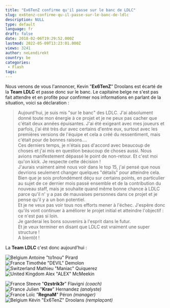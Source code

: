 ```yaml
---
title: "Ex6TenZ confirme qu'il passe sur le banc de LDLC"
slug: ex6tenz-confirme-qu-il-passe-sur-le-banc-de-ldlc
description: NULL
type: default
language: fr
draft: false
date: 2018-02-06T19:29:52.000Z
lastmod: 2022-05-09T13:23:01.000Z
views: 3241
author: neLendirekt
country: be
categories:
 - Flash
tags:
---
```

Nous venons de vous l'annoncer, Kevin "**Ex6TenZ**" Droolans est écarté de la **Team LDLC** et passe donc sur le banc. Le capitaine belge ne s'est pas fait attendre et en profite pour confirmer nos informations en parlant de la situation, voici sa déclaration : 

> Aujourd'hui, je suis mis "sur le banc" des LDLC. J'ai absolument donné toute mon énergie à ce projet et je ne peux pas cacher que c'était deux années épuisantes. J'ai été exigeant avec mes joueurs et parfois, j'ai été très dur avec certains d'entre eux, surtout avec les premières versions de l'équipe et cela a créé du ressentiment, mais c'était pour de bonnes raisons....  
> Ces derniers temps, je n'étais pas d'accord avec beaucoup de choses et j'ai mis en question beaucoup de choses aussi. Nous avions manifestement dépassé le point de non-retour. Et c'est moi qu'on kick. Je respecte cette décision !  
> J'aurais vraiment aimé nous voir dans le top 15, j'ai pensé que nous devrions seulement changer quelques "détails" pour atteindre cela.  
> Bien que je sois profondément déçu sur certains points, en particulier au sujet de ce dernier mois passé ensemble et de la contribution du nouveau staff, mais je souhaite quand même bonne chance à LDLC parce qu'il n' y a pas de mauvaises personnes dans ce projet et je pense qu'il y a un bon potentiel.  
> Et je ne veux pas voir tous nos efforts mener à l'échec. J'espère donc qu'ils vont continuer à améliorer le projet initial et atteindre l'objectif : ce n'est pas si loin.  
> Je garderai les bons souvenirs à l'esprit dans le futur.  
> Et je veux terminer en disant que LDLC est vraiment une super structure !  
> A bientôt !

La **Team LDLC** c'est donc aujourd'hui :

![Belgium](/images/countries/be.svg)⁠ Antoine "to1nou" Pirard⁠  
![France](/images/countries/fr.svg)⁠ Timothée "DEVIL" Demolon⁠  
![Switzerland](/images/countries/ch.svg)⁠ Mathieu "Maniac" Quiquerez⁠  
![United Kingdom](/images/countries/gb.svg)⁠ Alex "ALEX" McMeekin⁠

![France](/images/countries/fr.svg)⁠ Steeve "**Ozstrik3r**" Flavigni _(coach)_  
![France](/images/countries/fr.svg)⁠ Julien "**Krav**" Hernandez _(analyste)_  
![France](/images/countries/fr.svg)⁠ Loïc "**RegnaM**" Péron _(manager)_  
![Belgium](/images/countries/be.svg)⁠ Kévin "Ex6TenZ" Droolans⁠ _(remplaçant)_
